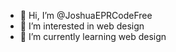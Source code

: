 - 👋 Hi, I’m @JoshuaEPRCodeFree
- 👀 I’m interested in web design
- 🌱 I’m currently learning web design
 

<!---
JoshuaEPRCodeFree/JoshuaEPRCodeFree is a ✨ special ✨ repository because its `README.md` (this file) appears on your GitHub profile.
You can click the Preview link to take a look at your changes.
--->
